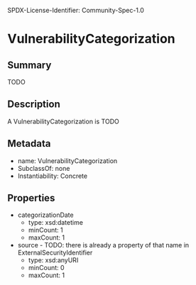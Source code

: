 SPDX-License-Identifier: Community-Spec-1.0

# VulnerabilityCategorization

## Summary

TODO

## Description

A VulnerabilityCategorization is TODO

## Metadata

- name: VulnerabilityCategorization
- SubclassOf: none
- Instantiability: Concrete

## Properties

- categorizationDate
  - type: xsd:datetime
  - minCount: 1
  - maxCount: 1
- source - TODO: there is already a property of that name in ExternalSecurityIdentifier
  - type: xsd:anyURI
  - minCount: 0
  - maxCount: 1

